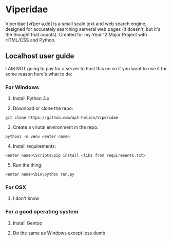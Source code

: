 # Viperidae

Viperidae [vī′per·ə‚dē] is a small scale text and web search engine, designed for accurately searching serveral
web pages (it doesn't, but it's the thought that counts). Created for my Year 12 Major Project with HTML/CSS and Python.

## Localhost user guide

I AM NOT going to pay for a server to host this on so if you want to use it for some reason here's what to do:

### For Windows

1. Install Python 3.x

2. Download or clone the repo:

`git clone https://github.com/apt-helion/Viperidae`

3. Create a virutal environment in the repo:

`python3 -m venv <enter name>`

4. Install requirements:

`<enter name>\Scripts\pip install <libs from requirements.txt>`

5. Run the thing:

`<enter name>\bin\python run.py`

### For OSX

1. I don't know

### For a good operating system

1. Install Gentoo

2. Do the same as Windows except less dumb
